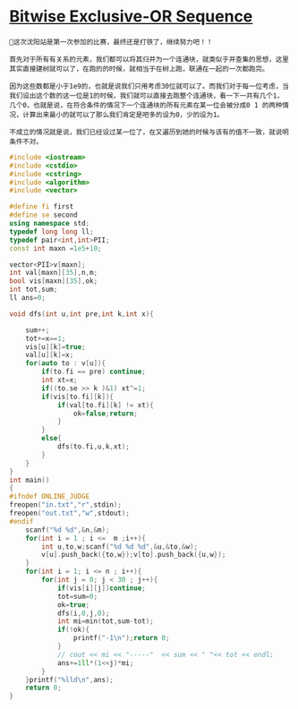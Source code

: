 # 	[Bitwise Exclusive-OR Sequence](https://ac.nowcoder.com/acm/contest/24346/B)

    🧸这次沈阳站是第一次参加的比赛，最终还是打铁了，继续努力吧！！
    
    首先对于所有有关系的元素，我们都可以将其归并为一个连通块，就类似于并查集的思想，这里其实直接建树就可以了，在跑的的时候，就相当于在树上跑，联通在一起的一次都跑完。
    
    因为这些数都是小于1e9的，也就是说我们只用考虑30位就可以了。而我们对于每一位考虑，当我们设出这个数的这一位是1的时候，我们就可以直接去跑整个连通块，看一下一共有几个1，
    几个0，也就是说，在符合条件的情况下一个连通块的所有元素在某一位会被分成0 1 的两种情况，计算出来最小的就可以了那么我们肯定是吧多的设为0，少的设为1。
    
    不成立的情况就是说，我们已经设过某一位了，在又遍历到她的时候与该有的值不一致，就说明条件不对。
    
```C++
#include <iostream>
#include <cstdio>
#include <cstring>
#include <algorithm>
#include <vector>

#define fi first
#define se second
using namespace std;
typedef long long ll;
typedef pair<int,int>PII;
const int maxn =1e5+10;

vector<PII>v[maxn];
int val[maxn][35],n,m;
bool vis[maxn][35],ok;
int tot,sum;
ll ans=0;

void dfs(int u,int pre,int k,int x){

    sum++;
    tot+=x==1;
    vis[u][k]=true;
    val[u][k]=x;
    for(auto to : v[u]){
        if(to.fi == pre) continue;
        int xt=x;
        if((to.se >> k )&1) xt^=1;
        if(vis[to.fi][k]){
            if(val[to.fi][k] != xt){
                ok=false;return;
            }
        }
        else{
            dfs(to.fi,u,k,xt);
        }
    }
}
int main()
{
#ifndef ONLINE_JUDGE
freopen("in.txt","r",stdin);
freopen("out.txt","w",stdout);
#endif
    scanf("%d %d",&n,&m);
    for(int i = 1 ; i <=  m ;i++){
        int u,to,w;scanf("%d %d %d",&u,&to,&w);
        v[u].push_back({to,w});v[to].push_back({u,w});
    }
    for(int i = 1; i <= n ; i++){
        for(int j = 0; j < 30 ; j++){
            if(vis[i][j])continue;
            tot=sum=0;
            ok=true;
            dfs(i,0,j,0);
            int mi=min(tot,sum-tot);
            if(!ok){
                printf("-1\n");return 0;
            }
            // cout << mi << "-----"  << sum << " "<< tot << endl;
            ans+=1ll*(1<<j)*mi;
        }
    }printf("%lld\n",ans);
    return 0;
}

```

